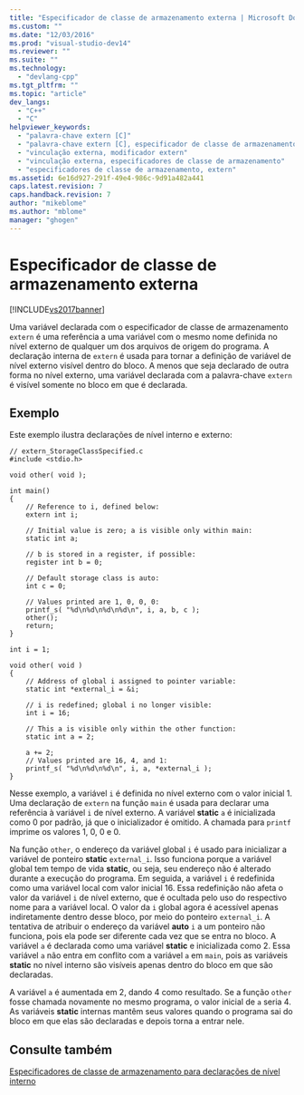 ```yaml
---
title: "Especificador de classe de armazenamento externa | Microsoft Docs"
ms.custom: ""
ms.date: "12/03/2016"
ms.prod: "visual-studio-dev14"
ms.reviewer: ""
ms.suite: ""
ms.technology: 
  - "devlang-cpp"
ms.tgt_pltfrm: ""
ms.topic: "article"
dev_langs: 
  - "C++"
  - "C"
helpviewer_keywords: 
  - "palavra-chave extern [C]"
  - "palavra-chave extern [C], especificador de classe de armazenamento"
  - "vinculação externa, modificador extern"
  - "vinculação externa, especificadores de classe de armazenamento"
  - "especificadores de classe de armazenamento, extern"
ms.assetid: 6e16d927-291f-49e4-986c-9d91a482a441
caps.latest.revision: 7
caps.handback.revision: 7
author: "mikeblome"
ms.author: "mblome"
manager: "ghogen"
---
```

# Especificador de classe de armazenamento externa
[!INCLUDE[vs2017banner](../assembler/inline/includes/vs2017banner.md)]

Uma variável declarada com o especificador de classe de armazenamento `extern` é uma referência a uma variável com o mesmo nome definida no nível externo de qualquer um dos arquivos de origem do programa.  A declaração interna de `extern` é usada para tornar a definição de variável de nível externo visível dentro do bloco.  A menos que seja declarado de outra forma no nível externo, uma variável declarada com a palavra\-chave `extern` é visível somente no bloco em que é declarada.  
  
## Exemplo  
 Este exemplo ilustra declarações de nível interno e externo:  
  
```  
// extern_StorageClassSpecified.c  
#include <stdio.h>  
  
void other( void );  
  
int main()  
{  
    // Reference to i, defined below:   
    extern int i;  
  
    // Initial value is zero; a is visible only within main:   
    static int a;  
  
    // b is stored in a register, if possible:   
    register int b = 0;  
  
    // Default storage class is auto:   
    int c = 0;  
  
    // Values printed are 1, 0, 0, 0:   
    printf_s( "%d\n%d\n%d\n%d\n", i, a, b, c );  
    other();  
    return;  
}  
  
int i = 1;  
  
void other( void )  
{  
    // Address of global i assigned to pointer variable:  
    static int *external_i = &i;  
  
    // i is redefined; global i no longer visible:   
    int i = 16;  
  
    // This a is visible only within the other function:   
    static int a = 2;  
  
    a += 2;  
    // Values printed are 16, 4, and 1:  
    printf_s( "%d\n%d\n%d\n", i, a, *external_i );  
}  
```  
  
 Nesse exemplo, a variável `i` é definida no nível externo com o valor inicial 1.  Uma declaração de `extern` na função `main` é usada para declarar uma referência à variável `i` de nível externo.  A variável **static** `a` é inicializada como 0 por padrão, já que o inicializador é omitido.  A chamada para `printf` imprime os valores 1, 0, 0 e 0.  
  
 Na função `other`, o endereço da variável global `i` é usado para inicializar a variável de ponteiro **static** `external_i`.  Isso funciona porque a variável global tem tempo de vida **static**, ou seja, seu endereço não é alterado durante a execução do programa.  Em seguida, a variável `i` é redefinida como uma variável local com valor inicial 16.  Essa redefinição não afeta o valor da variável `i` de nível externo, que é ocultada pelo uso do respectivo nome para a variável local.  O valor da `i` global agora é acessível apenas indiretamente dentro desse bloco, por meio do ponteiro `external_i`.  A tentativa de atribuir o endereço da variável **auto** `i` a um ponteiro não funciona, pois ela pode ser diferente cada vez que se entra no bloco.  A variável `a` é declarada como uma variável **static** e inicializada como 2.  Essa variável `a` não entra em conflito com a variável `a` em `main`, pois as variáveis **static** no nível interno são visíveis apenas dentro do bloco em que são declaradas.  
  
 A variável `a` é aumentada em 2, dando 4 como resultado.  Se a função `other` fosse chamada novamente no mesmo programa, o valor inicial de `a` seria 4.  As variáveis **static** internas mantêm seus valores quando o programa sai do bloco em que elas são declaradas e depois torna a entrar nele.  
  
## Consulte também  
 [Especificadores de classe de armazenamento para declarações de nível interno](../c-language/storage-class-specifiers-for-internal-level-declarations.md)